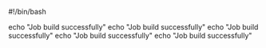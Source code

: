 #!/bin/bash


echo "Job build successfully"
echo "Job build successfully"
echo "Job build successfully"
echo "Job build successfully"
echo "Job build successfully"

